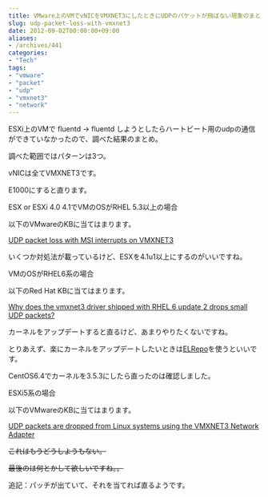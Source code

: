 ```yaml
---
title: VMware上のVMでvNICをVMXNET3にしたときにUDPのパケットが飛ばない現象のまとめ
slug: udp-packet-loss-with-vmxnet3
date: 2012-09-02T00:00:00+09:00
aliases:
- /archives/441
categories: 
- "Tech"
tags: 
- "vmware"
- "packet"
- "udp"
- "vmxnet3"
- "network"
---
```


ESXi上のVMで fluentd → fluentd しようとしたらハートビート用のudpの通信ができていなかったので、調べた結果のまとめ。

調べた範囲ではパターンは3つ。

vNICは全てVMXNET3です。

E1000にすると直ります。

ESX or ESXi 4.0 4.1でVMのOSがRHEL 5.3以上の場合

以下のVMwareのKBに当てはまります。

[UDP packet loss with MSI interrupts on VMXNET3](http://kb.vmware.com/selfservice/microsites/search.do?language=en_US&cmd=displayKC&externalId=1026055 "UDP packet loss with MSI interrupts on VMXNET3")

いくつか対処法が載っているけど、ESXを4.1u1以上にするのがいいですね。

VMのOSがRHEL6系の場合

以下のRed Hat KBに当てはまります。

[Why does the vmxnet3 driver shipped with RHEL 6 update 2 drops small UDP packets?](https://access.redhat.com/knowledge/ja/node/67823 "Why does the vmxnet3 driver shipped with RHEL 6 update 2 drops small UDP packets?")

カーネルをアップデートすると直るけど、あまりやりたくないですね。

とりあえず、楽にカーネルをアップデートしたいときは[ELRepo](http://elrepo.org/tiki/tiki-index.php "ELRepo")を使うといいです。

CentOS6.4でカーネルを3.5.3にしたら直ったのは確認しました。

ESXi5系の場合

以下のVMwareのKBに当てはまります。

[UDP packets are dropped from Linux systems using the VMXNET3 Network Adapter](http://kb.vmware.com/selfservice/microsites/search.do?language=en_US&cmd=displayKC&externalId=2019944 "UDP packets are dropped from Linux systems using the VMXNET3 Network Adapter")

<del>これはもうどうしようもない。</del>

<del>最後のは何とかして欲しいですね。。</del>

追記：パッチが出ていて、それを当てれば直るようです。
